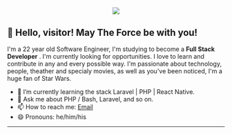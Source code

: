 <h1 align="center">
  <img src="https://ik.imagekit.io/dfw3q47dv0/SW_bad_feeling_-Mvspio6t.gif" />
</h1>

## 👋 Hello, visitor! May The Force be with you!



I'm a 22 year old Software Engineer, I'm studying to become a **Full Stack Developer** . I'm currently looking for opportunities. I love to learn and contribute in any and every possible way. I'm passionate about technology, people, theather and specialy movies, as well as you've been noticed, I'm a huge fan of Star Wars.

- 🌱 I’m currently learning the stack Laravel | PHP | React Native.
- 💬 Ask me about PHP / Bash, Laravel, and so on.
- 📫 How to reach me: [Email](adriyansyahmf0@gmail.com)
- 😄 Pronouns: he/him/his

---

